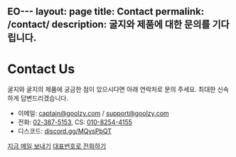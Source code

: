 EO---
layout: page
title: Contact
permalink: /contact/
description: 굴지와 제품에 대한 문의를 기다립니다.
---

# Contact Us

굴지와 굴지의 제품에 궁금한 점이 있으시다면 아래 연락처로 문의 주세요. 최대한 신속하게 답변드리겠습니다.

- 이메일: <a href="mailto:captain@goolzy.com">captain@goolzy.com</a> / <a href="mailto:support@goolzy.com">support@goolzy.com</a>
- 전화: <a href="tel:+8223875153">02-387-5153</a>, CS: <a href="tel:+821082544155">010-8254-4155</a>
- 디스코드: <a href="https://discord.gg/MQysPbQT" target="_blank" rel="noopener">discord.gg/MQysPbQT</a>

<p>
	<a class="btn" href="mailto:captain@goolzy.com">지금 메일 보내기</a>
	<a class="btn btn--outline" href="tel:+8223875153">대표번호로 전화하기</a>
</p>
